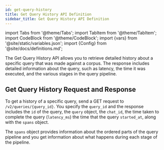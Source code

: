 ```yaml
---
id: get-query-history
title: Get Query History API Definition
sidebar_title: Get Query History API Definition
---
```


import Tabs from '@theme/Tabs';
import TabItem from '@theme/TabItem';
import CodeBlock from '@theme/CodeBlock';
import {vars} from '@site/static/variables.json';
import {Config} from '@site/docs/definitions.md';

The Get Query History API allows you to retrieve detailed history about a 
specific query that was made against a corpus. The response includes detailed 
information about the query, such as latency, the time it was executed, and 
the various stages in the query pipeline.

## Get Query History Request and Response

To get a history of a specific query, send a GET request to 
`/v2/queries/{query_id}`. You specify the `query_id` and the response includes 
the `id` of the query, the `query` object, the `chat_id`, the time taken to 
complete the query (`latency_ms`) the time that the query `started_at`, along 
with the `spans` object.

The `spans` object provides information about the ordered parts of the query 
pipeline and you get information about what happens during each stage of the 
pipeline.

